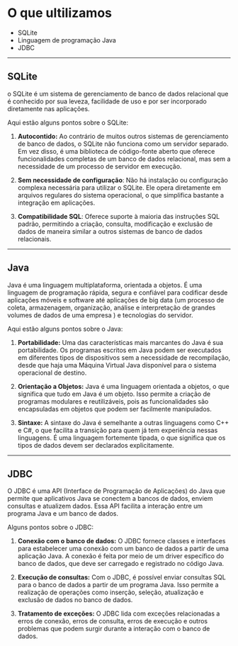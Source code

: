 # O que ultilizamos 

- SQLite
- Linguagem de programação Java
- JDBC

----
## SQLite

o SQLite é um sistema de gerenciamento de banco de dados relacional que é conhecido por sua leveza, facilidade de uso e por ser incorporado diretamente nas aplicações.

Aqui estão alguns pontos sobre o SQLite:

1. __Autocontido:__ Ao contrário de muitos outros sistemas de gerenciamento de banco de dados, o SQLite não funciona como um servidor separado. Em vez disso, é uma biblioteca de código-fonte aberto que oferece funcionalidades completas de um banco de dados relacional, mas sem a necessidade de um processo de servidor em execução.

2. __Sem necessidade de configuração__: Não há instalação ou configuração complexa necessária para utilizar o SQLite. Ele opera diretamente em arquivos regulares do sistema operacional, o que simplifica bastante a integração em aplicações.

3. __Compatibilidade SQL__: Oferece suporte à maioria das instruções SQL padrão, permitindo a criação, consulta, modificação e exclusão de dados de maneira similar a outros sistemas de banco de dados relacionais.

----
## Java

Java é uma linguagem multiplataforma, orientada a objetos. É uma linguagem de programação rápida, segura e confiável para codificar desde aplicações móveis e software  até aplicações de big data (um processo de coleta, armazenagem, organização, análise e interpretação de grandes volumes de dados de uma empresa ) e tecnologias do servidor.

Aqui estão alguns pontos sobre o Java:

1. __Portabilidade:__ Uma das características mais marcantes do Java é sua portabilidade. Os programas escritos em Java podem ser executados em diferentes tipos de dispositivos sem a necessidade de recompilação, desde que haja uma Máquina Virtual Java disponível para o sistema operacional de destino.

2. __Orientação a Objetos:__ Java é uma linguagem orientada a objetos, o que significa que tudo em Java é um objeto. Isso permite a criação de programas modulares e reutilizáveis, pois as funcionalidades são encapsuladas em objetos que podem ser facilmente manipulados.

3. __Sintaxe:__ A sintaxe do Java é semelhante a outras linguagens como C++ e C#, o que facilita a transição para quem já tem experiência nessas linguagens. É uma linguagem fortemente tipada, o que significa que os tipos de dados devem ser declarados explicitamente.

----
## JDBC

O JDBC é uma API (Interface de Programação de Aplicações) do Java que permite que aplicativos Java se conectem a bancos de dados, enviem consultas e atualizem dados. Essa API facilita a interação entre um programa Java e um banco de dados.

Alguns pontos sobre o JDBC:

1. __Conexão com o banco de dados:__ O JDBC fornece classes e interfaces para estabelecer uma conexão com um banco de dados a partir de uma aplicação Java. A conexão é feita por meio de um driver específico do banco de dados, que deve ser carregado e registrado no código Java.

2. __Execução de consultas:__ Com o JDBC, é possível enviar consultas SQL para o banco de dados a partir de um programa Java. Isso permite a realização de operações como inserção, seleção, atualização e exclusão de dados no banco de dados.

3. __Tratamento de exceções:__ O JDBC lida com exceções relacionadas a erros de conexão, erros de consulta, erros de execução e outros problemas que podem surgir durante a interação com o banco de dados.
